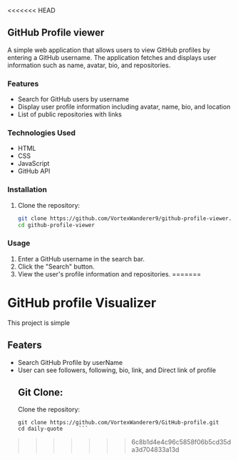 <<<<<<< HEAD
## GitHub Profile viewer

A simple web application that allows users to view GitHub profiles by entering a GitHub username. The application fetches and displays user information such as name, avatar, bio, and repositories.

### Features

- Search for GitHub users by username
- Display user profile information including avatar, name, bio, and location
- List of public repositories with links

### Technologies Used

- HTML
- CSS
- JavaScript
- GitHub API

### Installation

1. Clone the repository:
   ```bash
   git clone https://github.com/VortexWanderer9/github-profile-viewer.git
   cd github-profile-viewer
   ```

### Usage

1. Enter a GitHub username in the search bar.
2. Click the "Search" button.
3. View the user's profile information and repositories.
=======
# GitHub profile Visualizer
This project is simple
 ## Featers
 - Search GitHub Profile by userName
 - User can see followers, following, bio, link, and Direct link of profile
   ## Git Clone:
   Clone the repository:
    ```
    git clone https://github.com/VortexWanderer9/GitHub-profile.git
   cd daily-quote     ```
>>>>>>> 6c8b1d4e4c96c5858f06b5cd35da3d704833a13d
